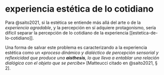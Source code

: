 # experiencia estética de lo cotidiano
Para @saito2021, si la estética se entiende más allá del arte o de la *experiencia agradable*, y la percepción en sí adquiere protagonismo, sería difícil separar la percepción de lo cotidiano de la experiencia [[estetica-de-lo-cotidiano]].

Una forma de salvar este problema es caracterizando a la experiencia estética como un *«proceso dinámico y dialéctico de percepción sensorial y reflexicidad que produce una **aisthesis**, lo que lleva a entablar una relación dialógica con el objeto que se percibe»* \[Matteucci citado en @saito2021, § 2\].